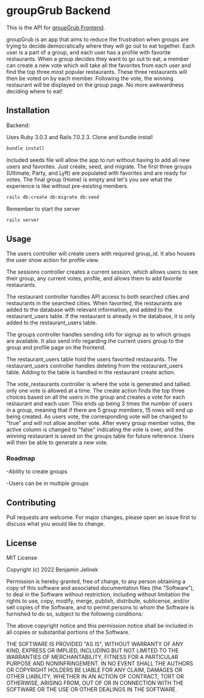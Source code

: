 # groupGrub Backend

This is the API for [groupGrub Frontend](https://github.com/bjelinek42/groupGrub-front).

groupGrub is an app that aims to reduce the frustration when groups are trying to decide democratically where they will go out to eat together. Each user is a part of a group, and each user has a profile with favorite restaurants. When a group decides they want to go out to eat, a member can create a new vote which will take all the favorites from each user and find the top three most popular restaurants. These three restaurants will then be voted on by each member. Following the vote, the winning restaurant will be displayed on the group page. No more awkwardness deciding where to eat!



## Installation

Backend:

Uses Ruby 3.0.3 and Rails 7.0.2.3. Clone and bundle install

```bash
bundle install
```
Included seeds file will allow the app to run without having to add all new users and favorites. Just create, seed, and migrate. The first three groups (Ultimate, Party, and Lyft) are populated with favorites and are ready for votes. The final group (Home) is empty and let's you see what the experience is like without pre-existing members. 

```bash
rails db:create db:migrate db:seed
```

Remember to start the server

```bash
rails server
```

## Usage

The users controller will create users with required group_id. It also houses the user show action for profile view.

The sessions controller creates a current session, which allows users to see their group, any current votes, profile, and allows them to add favorite restaurants.

The restaurant controller handles API access to both searched cities and restaurants in the searched cities. When favorited, the restaurants are added to the database with relevant information, and added to the restaurant_users table. If the restaurant is already in the database, it is only added to the restaurant_users table.

The groups controller handles sending info for signup as to which groups are available. It also send info regarding the current users group to the group and profile page on the frontend.

The restaurant_users table hold the users favorited restaurants. The restaurant_users controller handles deleting from the restaurant_users table. Adding to the table is handled in the restaurant create action.

The vote_restaurants controller is where the vote is generated and tallied. only one vote is allowed at a time. The create action finds the top three choices based on all the users in the group and creates a vote for each restaurant and each user. This ends up being 3 times the number of users in a group, meaning that if there are 5 group members, 15 rows will end up being created. As users vote, the corresponding vote will be changed to "true" and will not allow another vote. After every group member votes, the active column is changed to "false" indicating the vote is over, and the winning restaurant is saved on the groups table for future reference. Users will then be able to generate a new vote. 

### Roadmap

-Ability to create groups

-Users can be in multiple groups

## Contributing
Pull requests are welcome. For major changes, please open an issue first to discuss what you would like to change.

## License
MIT License

Copyright (c) 2022 Benjamin Jelinek

Permission is hereby granted, free of charge, to any person obtaining a copy
of this software and associated documentation files (the "Software"), to deal
in the Software without restriction, including without limitation the rights
to use, copy, modify, merge, publish, distribute, sublicense, and/or sell
copies of the Software, and to permit persons to whom the Software is
furnished to do so, subject to the following conditions:

The above copyright notice and this permission notice shall be included in all
copies or substantial portions of the Software.

THE SOFTWARE IS PROVIDED "AS IS", WITHOUT WARRANTY OF ANY KIND, EXPRESS OR
IMPLIED, INCLUDING BUT NOT LIMITED TO THE WARRANTIES OF MERCHANTABILITY,
FITNESS FOR A PARTICULAR PURPOSE AND NONINFRINGEMENT. IN NO EVENT SHALL THE
AUTHORS OR COPYRIGHT HOLDERS BE LIABLE FOR ANY CLAIM, DAMAGES OR OTHER
LIABILITY, WHETHER IN AN ACTION OF CONTRACT, TORT OR OTHERWISE, ARISING FROM,
OUT OF OR IN CONNECTION WITH THE SOFTWARE OR THE USE OR OTHER DEALINGS IN THE
SOFTWARE.